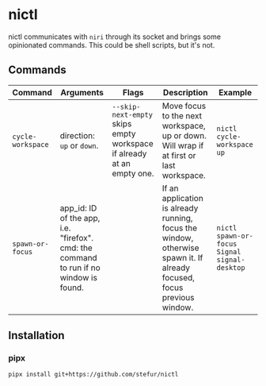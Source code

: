 # nictl
nictl communicates with `niri` through its socket and brings some opinionated commands. This could be shell scripts, but it's not.

## Commands
| Command | Arguments | Flags | Description | Example |
| --- | --- | --- | --- | --- |
| `cycle-workspace` | direction: `up` or `down`. | `--skip-next-empty` skips empty workspace if already at an empty one. | Move focus to the next workspace, up or down. Will wrap if at first or last workspace. | `nictl cycle-workspace up` |
| `spawn-or-focus` | app_id: ID of the app, i.e. "firefox". cmd: the command to run if no window is found. | | If an application is already running, focus the window, otherwise spawn it. If already focused, focus previous window. | `nictl spawn-or-focus Signal signal-desktop` |

## Installation

### pipx
`pipx install git+https://github.com/stefur/nictl`
